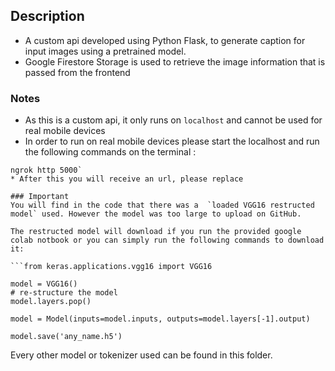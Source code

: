 ## Description

* A custom api developed using Python Flask, to generate caption for input images using a pretrained model.
* Google Firestore Storage is used to retrieve the image information that is passed from the frontend

### Notes

* As this is a custom api, it only runs on `localhost` and cannot be used for real mobile devices
* In order to run on real mobile devices please start the localhost and run the following commands on the terminal : 
``` brew cask install ngrok
ngrok http 5000`
* After this you will receive an url, please replace 

### Important
You will find in the code that there was a  `loaded VGG16 restructed model` used. However the model was too large to upload on GitHub.

The restructed model will download if you run the provided google colab notbook or you can simply run the following commands to download it:

```from keras.applications.vgg16 import VGG16

model = VGG16()
# re-structure the model
model.layers.pop()

model = Model(inputs=model.inputs, outputs=model.layers[-1].output)

model.save('any_name.h5')
```


Every other model or tokenizer used can be found in this folder.



